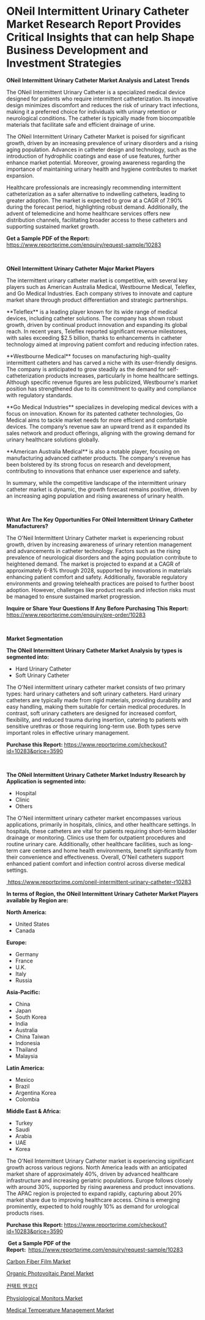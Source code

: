 <p><h1>ONeil Intermittent Urinary Catheter Market Research Report Provides Critical Insights that can help Shape Business Development and Investment Strategies</h1></p><p><strong>ONeil Intermittent Urinary Catheter Market Analysis and Latest Trends</strong></p>
<p><p>The ONeil Intermittent Urinary Catheter is a specialized medical device designed for patients who require intermittent catheterization. Its innovative design minimizes discomfort and reduces the risk of urinary tract infections, making it a preferred choice for individuals with urinary retention or neurological conditions. The catheter is typically made from biocompatible materials that facilitate safe and efficient drainage of urine.</p><p>The ONeil Intermittent Urinary Catheter Market is poised for significant growth, driven by an increasing prevalence of urinary disorders and a rising aging population. Advances in catheter design and technology, such as the introduction of hydrophilic coatings and ease of use features, further enhance market potential. Moreover, growing awareness regarding the importance of maintaining urinary health and hygiene contributes to market expansion.</p><p>Healthcare professionals are increasingly recommending intermittent catheterization as a safer alternative to indwelling catheters, leading to greater adoption. The market is expected to grow at a CAGR of 7.90% during the forecast period, highlighting robust demand. Additionally, the advent of telemedicine and home healthcare services offers new distribution channels, facilitating broader access to these catheters and supporting sustained market growth.</p></p>
<p><strong>Get a Sample PDF of the Report:&nbsp;</strong> <a href="https://www.reportprime.com/enquiry/request-sample/10283">https://www.reportprime.com/enquiry/request-sample/10283</a></p>
<p>&nbsp;</p>
<p><strong>ONeil Intermittent Urinary Catheter Major Market Players</strong></p>
<p><p>The intermittent urinary catheter market is competitive, with several key players such as American Australia Medical, Westbourne Medical, Teleflex, and Go Medical Industries. Each company strives to innovate and capture market share through product differentiation and strategic partnerships.</p><p>**Teleflex** is a leading player known for its wide range of medical devices, including catheter solutions. The company has shown robust growth, driven by continual product innovation and expanding its global reach. In recent years, Teleflex reported significant revenue milestones, with sales exceeding $2.5 billion, thanks to enhancements in catheter technology aimed at improving patient comfort and reducing infection rates.</p><p>**Westbourne Medical** focuses on manufacturing high-quality intermittent catheters and has carved a niche with its user-friendly designs. The company is anticipated to grow steadily as the demand for self-catheterization products increases, particularly in home healthcare settings. Although specific revenue figures are less publicized, Westbourne's market position has strengthened due to its commitment to quality and compliance with regulatory standards.</p><p>**Go Medical Industries** specializes in developing medical devices with a focus on innovation. Known for its patented catheter technologies, Go Medical aims to tackle market needs for more efficient and comfortable devices. The company’s revenue saw an upward trend as it expanded its sales network and product offerings, aligning with the growing demand for urinary healthcare solutions globally.</p><p>**American Australia Medical** is also a notable player, focusing on manufacturing advanced catheter products. The company's revenue has been bolstered by its strong focus on research and development, contributing to innovations that enhance user experience and safety.</p><p>In summary, while the competitive landscape of the intermittent urinary catheter market is dynamic, the growth forecast remains positive, driven by an increasing aging population and rising awareness of urinary health.</p></p>
<p>&nbsp;</p>
<p><strong>What Are The Key Opportunities For ONeil Intermittent Urinary Catheter Manufacturers?</strong></p>
<p><p>The O'Neil Intermittent Urinary Catheter market is experiencing robust growth, driven by increasing awareness of urinary retention management and advancements in catheter technology. Factors such as the rising prevalence of neurological disorders and the aging population contribute to heightened demand. The market is projected to expand at a CAGR of approximately 6-8% through 2028, supported by innovations in materials enhancing patient comfort and safety. Additionally, favorable regulatory environments and growing telehealth practices are poised to further boost adoption. However, challenges like product recalls and infection risks must be managed to ensure sustained market progression.</p></p>
<p><strong>Inquire or Share Your Questions If Any Before Purchasing This Report:</strong> <a href="https://www.reportprime.com/enquiry/pre-order/10283">https://www.reportprime.com/enquiry/pre-order/10283</a></p>
<p>&nbsp;</p>
<p><strong>Market Segmentation</strong></p>
<p><strong>The ONeil Intermittent Urinary Catheter Market Analysis by types is segmented into:</strong></p>
<p><ul><li>Hard Urinary Catheter</li><li>Soft Urinary Catheter</li></ul></p>
<p><p>The O'Neil intermittent urinary catheter market consists of two primary types: hard urinary catheters and soft urinary catheters. Hard urinary catheters are typically made from rigid materials, providing durability and easy handling, making them suitable for certain medical procedures. In contrast, soft urinary catheters are designed for increased comfort, flexibility, and reduced trauma during insertion, catering to patients with sensitive urethras or those requiring long-term use. Both types serve important roles in effective urinary management.</p></p>
<p><strong>Purchase this Report:&nbsp;</strong><a href="https://www.reportprime.com/checkout?id=10283&price=3590">https://www.reportprime.com/checkout?id=10283&price=3590</a></p>
<p>&nbsp;</p>
<p><strong>The ONeil Intermittent Urinary Catheter Market Industry Research by Application is segmented into:</strong></p>
<p><ul><li>Hospital</li><li>Clinic</li><li>Others</li></ul></p>
<p><p>The O'Neil intermittent urinary catheter market encompasses various applications, primarily in hospitals, clinics, and other healthcare settings. In hospitals, these catheters are vital for patients requiring short-term bladder drainage or monitoring. Clinics use them for outpatient procedures and routine urinary care. Additionally, other healthcare facilities, such as long-term care centers and home health environments, benefit significantly from their convenience and effectiveness. Overall, O'Neil catheters support enhanced patient comfort and infection control across diverse medical settings.</p></p>
<p><a href="https://www.reportprime.com/oneil-intermittent-urinary-catheter-r10283">&nbsp;https://www.reportprime.com/oneil-intermittent-urinary-catheter-r10283</a></p>
<p><strong>In terms of Region, the ONeil Intermittent Urinary Catheter Market Players available by Region are:</strong></p>
<p>
    <p> <strong> North America: </strong>
        <ul>
            <li>United States</li>
            <li>Canada</li>
        </ul>
        </p> 
    <p> <strong> Europe: </strong>
        <ul>
            <li>Germany</li>
            <li>France</li>
            <li>U.K.</li>
            <li>Italy</li>
            <li>Russia</li>
        </ul>
        </p> 
    <p> <strong> Asia-Pacific: </strong>
        <ul>
            <li>China</li>
            <li>Japan</li>
            <li>South Korea</li>
            <li>India</li>
            <li>Australia</li>
            <li>China Taiwan</li>
            <li>Indonesia</li>
            <li>Thailand</li>
            <li>Malaysia</li>
        </ul>
        </p> 
    <p> <strong> Latin America: </strong>
        <ul>
            <li>Mexico</li>
            <li>Brazil</li>
            <li>Argentina Korea</li>
            <li>Colombia</li>
        </ul>
        </p> 
    <p> <strong> Middle East & Africa: </strong>
        <ul>
            <li>Turkey</li>
            <li>Saudi</li>
            <li>Arabia</li>
            <li>UAE</li>
            <li>Korea</li>
        </ul>
    </p>
    </p>
<p><p>The O'Neil Intermittent Urinary Catheter market is experiencing significant growth across various regions. North America leads with an anticipated market share of approximately 40%, driven by advanced healthcare infrastructure and increasing geriatric populations. Europe follows closely with around 30%, supported by rising awareness and product innovations. The APAC region is projected to expand rapidly, capturing about 20% market share due to improving healthcare access. China is emerging prominently, expected to hold roughly 10% as demand for urological products rises.</p></p>
<p><strong>Purchase this Report: </strong><a href="https://www.reportprime.com/checkout?id=10283&price=3590">https://www.reportprime.com/checkout?id=10283&price=3590</a></p>
<p>&nbsp;<strong>Get a Sample PDF of the Report:&nbsp;&nbsp;</strong><a href="https://www.reportprime.com/enquiry/request-sample/10283">https://www.reportprime.com/enquiry/request-sample/10283</a></p>
<p><strong></strong></p>
<p><p><a href="https://issuu.com/reportprime-2/docs/carbon-fiber-film-market-size-2030._cffc42e8192549">Carbon Fiber Film Market</a></p><p><a href="https://issuu.com/reportprime-2/docs/organic-photovoltaic-panel-market-s_fe983c6abd6cda">Organic Photovoltaic Panel Market</a></p><p><a href="https://medium.com/@eunicevaughan35/contact-encoders-market-%EC%9D%98-%EA%B8%80%EB%A1%9C%EB%B2%8C-%EC%8B%9C%EC%9E%A5-%EA%B0%9C%EC%9A%94%EB%8A%94-%EC%A0%84-%EC%84%B8%EA%B3%84-%EB%B0%8F-%EC%A3%BC%EC%9A%94-%EC%8B%9C%EC%9E%A5%EC%9D%98-%EC%82%B0%EC%97%85%EC%97%90-%EC%98%81%ED%96%A5%EC%9D%84-%EB%AF%B8%EC%B9%98%EB%8A%94-%EC%A3%BC%EC%9A%94-%ED%8A%B8%EB%A0%8C%EB%93%9C%EC%97%90-%EB%8C%80%ED%95%9C-%EB%8F%85%ED%8A%B9%ED%95%9C-%EA%B4%80%EC%A0%90%EC%9D%84-%EC%A0%9C%EA%B3%B5%ED%95%A9%EB%8B%88%EB%8B%A4-0a93d220ab6a?postPublishedType=initial">컨택트 엔코더</a></p><p><a href="https://github.com/alesiasc0na/Market-Research-Report-List-1/blob/main/physiological-monitors-market.md">Physiological Monitors Market</a></p><p><a href="https://medium.com/@jimmygar1no/the-medical-temperature-management-market-has-experienced-impressive-growth-in-recent-years-277cebf7abb7">Medical Temperature Management Market</a></p></p>